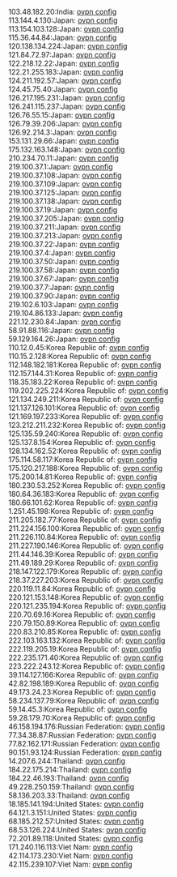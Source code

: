 103.48.182.20:India: [ovpn config](vpn/103_48_182_20.ovpn)  
113.144.4.130:Japan: [ovpn config](vpn/113_144_4_130.ovpn)  
113.154.103.128:Japan: [ovpn config](vpn/113_154_103_128.ovpn)  
115.36.44.84:Japan: [ovpn config](vpn/115_36_44_84.ovpn)  
120.138.134.224:Japan: [ovpn config](vpn/120_138_134_224.ovpn)  
121.84.72.97:Japan: [ovpn config](vpn/121_84_72_97.ovpn)  
122.218.12.22:Japan: [ovpn config](vpn/122_218_12_22.ovpn)  
122.21.255.183:Japan: [ovpn config](vpn/122_21_255_183.ovpn)  
124.211.192.57:Japan: [ovpn config](vpn/124_211_192_57.ovpn)  
124.45.75.40:Japan: [ovpn config](vpn/124_45_75_40.ovpn)  
126.217.195.231:Japan: [ovpn config](vpn/126_217_195_231.ovpn)  
126.241.115.237:Japan: [ovpn config](vpn/126_241_115_237.ovpn)  
126.76.55.15:Japan: [ovpn config](vpn/126_76_55_15.ovpn)  
126.79.39.206:Japan: [ovpn config](vpn/126_79_39_206.ovpn)  
126.92.214.3:Japan: [ovpn config](vpn/126_92_214_3.ovpn)  
153.131.29.66:Japan: [ovpn config](vpn/153_131_29_66.ovpn)  
175.132.163.148:Japan: [ovpn config](vpn/175_132_163_148.ovpn)  
210.234.70.11:Japan: [ovpn config](vpn/210_234_70_11.ovpn)  
219.100.37.1:Japan: [ovpn config](vpn/219_100_37_1.ovpn)  
219.100.37.108:Japan: [ovpn config](vpn/219_100_37_108.ovpn)  
219.100.37.109:Japan: [ovpn config](vpn/219_100_37_109.ovpn)  
219.100.37.125:Japan: [ovpn config](vpn/219_100_37_125.ovpn)  
219.100.37.138:Japan: [ovpn config](vpn/219_100_37_138.ovpn)  
219.100.37.19:Japan: [ovpn config](vpn/219_100_37_19.ovpn)  
219.100.37.205:Japan: [ovpn config](vpn/219_100_37_205.ovpn)  
219.100.37.211:Japan: [ovpn config](vpn/219_100_37_211.ovpn)  
219.100.37.213:Japan: [ovpn config](vpn/219_100_37_213.ovpn)  
219.100.37.22:Japan: [ovpn config](vpn/219_100_37_22.ovpn)  
219.100.37.4:Japan: [ovpn config](vpn/219_100_37_4.ovpn)  
219.100.37.50:Japan: [ovpn config](vpn/219_100_37_50.ovpn)  
219.100.37.58:Japan: [ovpn config](vpn/219_100_37_58.ovpn)  
219.100.37.67:Japan: [ovpn config](vpn/219_100_37_67.ovpn)  
219.100.37.7:Japan: [ovpn config](vpn/219_100_37_7.ovpn)  
219.100.37.90:Japan: [ovpn config](vpn/219_100_37_90.ovpn)  
219.102.6.103:Japan: [ovpn config](vpn/219_102_6_103.ovpn)  
219.104.86.133:Japan: [ovpn config](vpn/219_104_86_133.ovpn)  
221.12.230.84:Japan: [ovpn config](vpn/221_12_230_84.ovpn)  
58.91.88.116:Japan: [ovpn config](vpn/58_91_88_116.ovpn)  
59.129.164.26:Japan: [ovpn config](vpn/59_129_164_26.ovpn)  
110.12.0.45:Korea Republic of: [ovpn config](vpn/110_12_0_45.ovpn)  
110.15.2.128:Korea Republic of: [ovpn config](vpn/110_15_2_128.ovpn)  
112.148.182.181:Korea Republic of: [ovpn config](vpn/112_148_182_181.ovpn)  
112.157.144.31:Korea Republic of: [ovpn config](vpn/112_157_144_31.ovpn)  
118.35.183.22:Korea Republic of: [ovpn config](vpn/118_35_183_22.ovpn)  
119.202.225.224:Korea Republic of: [ovpn config](vpn/119_202_225_224.ovpn)  
121.134.249.211:Korea Republic of: [ovpn config](vpn/121_134_249_211.ovpn)  
121.137.126.101:Korea Republic of: [ovpn config](vpn/121_137_126_101.ovpn)  
121.169.197.233:Korea Republic of: [ovpn config](vpn/121_169_197_233.ovpn)  
123.212.211.232:Korea Republic of: [ovpn config](vpn/123_212_211_232.ovpn)  
125.135.59.240:Korea Republic of: [ovpn config](vpn/125_135_59_240.ovpn)  
125.137.8.154:Korea Republic of: [ovpn config](vpn/125_137_8_154.ovpn)  
128.134.162.52:Korea Republic of: [ovpn config](vpn/128_134_162_52.ovpn)  
175.114.58.117:Korea Republic of: [ovpn config](vpn/175_114_58_117.ovpn)  
175.120.217.188:Korea Republic of: [ovpn config](vpn/175_120_217_188.ovpn)  
175.200.14.81:Korea Republic of: [ovpn config](vpn/175_200_14_81.ovpn)  
180.230.53.252:Korea Republic of: [ovpn config](vpn/180_230_53_252.ovpn)  
180.64.36.183:Korea Republic of: [ovpn config](vpn/180_64_36_183.ovpn)  
180.66.101.62:Korea Republic of: [ovpn config](vpn/180_66_101_62.ovpn)  
1.251.45.198:Korea Republic of: [ovpn config](vpn/1_251_45_198.ovpn)  
211.205.182.77:Korea Republic of: [ovpn config](vpn/211_205_182_77.ovpn)  
211.224.156.100:Korea Republic of: [ovpn config](vpn/211_224_156_100.ovpn)  
211.226.110.84:Korea Republic of: [ovpn config](vpn/211_226_110_84.ovpn)  
211.227.190.146:Korea Republic of: [ovpn config](vpn/211_227_190_146.ovpn)  
211.44.146.39:Korea Republic of: [ovpn config](vpn/211_44_146_39.ovpn)  
211.49.189.29:Korea Republic of: [ovpn config](vpn/211_49_189_29.ovpn)  
218.147.122.179:Korea Republic of: [ovpn config](vpn/218_147_122_179.ovpn)  
218.37.227.203:Korea Republic of: [ovpn config](vpn/218_37_227_203.ovpn)  
220.119.11.84:Korea Republic of: [ovpn config](vpn/220_119_11_84.ovpn)  
220.121.153.148:Korea Republic of: [ovpn config](vpn/220_121_153_148.ovpn)  
220.121.235.194:Korea Republic of: [ovpn config](vpn/220_121_235_194.ovpn)  
220.70.69.16:Korea Republic of: [ovpn config](vpn/220_70_69_16.ovpn)  
220.79.150.89:Korea Republic of: [ovpn config](vpn/220_79_150_89.ovpn)  
220.83.210.85:Korea Republic of: [ovpn config](vpn/220_83_210_85.ovpn)  
222.103.163.132:Korea Republic of: [ovpn config](vpn/222_103_163_132.ovpn)  
222.119.205.19:Korea Republic of: [ovpn config](vpn/222_119_205_19.ovpn)  
222.235.171.40:Korea Republic of: [ovpn config](vpn/222_235_171_40.ovpn)  
223.222.243.12:Korea Republic of: [ovpn config](vpn/223_222_243_12.ovpn)  
39.114.127.166:Korea Republic of: [ovpn config](vpn/39_114_127_166.ovpn)  
42.82.198.189:Korea Republic of: [ovpn config](vpn/42_82_198_189.ovpn)  
49.173.24.23:Korea Republic of: [ovpn config](vpn/49_173_24_23.ovpn)  
58.234.137.79:Korea Republic of: [ovpn config](vpn/58_234_137_79.ovpn)  
59.14.45.3:Korea Republic of: [ovpn config](vpn/59_14_45_3.ovpn)  
59.28.179.70:Korea Republic of: [ovpn config](vpn/59_28_179_70.ovpn)  
46.158.194.176:Russian Federation: [ovpn config](vpn/46_158_194_176.ovpn)  
77.34.38.87:Russian Federation: [ovpn config](vpn/77_34_38_87.ovpn)  
77.82.162.171:Russian Federation: [ovpn config](vpn/77_82_162_171.ovpn)  
90.151.93.124:Russian Federation: [ovpn config](vpn/90_151_93_124.ovpn)  
14.207.6.244:Thailand: [ovpn config](vpn/14_207_6_244.ovpn)  
184.22.175.214:Thailand: [ovpn config](vpn/184_22_175_214.ovpn)  
184.22.46.193:Thailand: [ovpn config](vpn/184_22_46_193.ovpn)  
49.228.250.159:Thailand: [ovpn config](vpn/49_228_250_159.ovpn)  
58.136.203.33:Thailand: [ovpn config](vpn/58_136_203_33.ovpn)  
18.185.141.194:United States: [ovpn config](vpn/18_185_141_194.ovpn)  
64.121.3.151:United States: [ovpn config](vpn/64_121_3_151.ovpn)  
68.185.212.57:United States: [ovpn config](vpn/68_185_212_57.ovpn)  
68.53.126.224:United States: [ovpn config](vpn/68_53_126_224.ovpn)  
72.201.89.118:United States: [ovpn config](vpn/72_201_89_118.ovpn)  
171.240.116.113:Viet Nam: [ovpn config](vpn/171_240_116_113.ovpn)  
42.114.173.230:Viet Nam: [ovpn config](vpn/42_114_173_230.ovpn)  
42.115.239.107:Viet Nam: [ovpn config](vpn/42_115_239_107.ovpn)  
